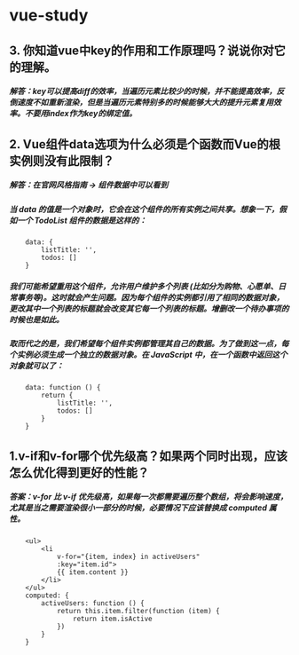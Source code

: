 # vue-study

## 3. 你知道vue中key的作用和工作原理吗？说说你对它的理解。
##### 解答：key可以提高diff的效率，当遍历元素比较少的时候，并不能提高效率，反倒速度不如重新渲染，但是当遍历元素特别多的时候能够大大的提升元素复用效率。不要用index作为key的绑定值。

## 2. Vue组件data选项为什么必须是个函数而Vue的根实例则没有此限制？

##### 解答：在官网风格指南 -> 组件数据中可以看到
##### 当 data 的值是一个对象时，它会在这个组件的所有实例之间共享。想象一下，假如一个 TodoList 组件的数据是这样的：
```
    data: {
        listTitle: '',
        todos: []
    }
```
##### 我们可能希望重用这个组件，允许用户维护多个列表 (比如分为购物、心愿单、日常事务等)。这时就会产生问题。因为每个组件的实例都引用了相同的数据对象，更改其中一个列表的标题就会改变其它每一个列表的标题。增删改一个待办事项的时候也是如此。

##### 取而代之的是，我们希望每个组件实例都管理其自己的数据。为了做到这一点，每个实例必须生成一个独立的数据对象。在 JavaScript 中，在一个函数中返回这个对象就可以了：

```
    data: function () {
        return {
            listTitle: '',
            todos: []
        }       
    }
```


## 1.v-if和v-for哪个优先级高？如果两个同时出现，应该怎么优化得到更好的性能？

##### 答案：v-for 比 v-if 优先级高，如果每一次都需要遍历整个数组，将会影响速度，尤其是当之需要渲染很小一部分的时候，必要情况下应该替换成 computed 属性。
```
    <ul>
        <li 
            v-for="{item, index} in activeUsers" 
            :key="item.id">
            {{ item.content }}
        </li>
    </ul>
    computed: {
        activeUsers: function () {
            return this.item.filter(function (item) {
                return item.isActive
            })
        }
    }

```
